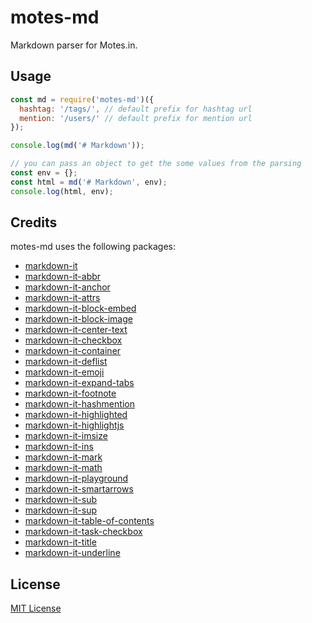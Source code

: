 # motes-md

Markdown parser for Motes.in.

## Usage

```javascript
const md = require('motes-md')({
  hashtag: '/tags/', // default prefix for hashtag url
  mention: '/users/' // default prefix for mention url
});

console.log(md('# Markdown'));

// you can pass an object to get the some values from the parsing
const env = {};
const html = md('# Markdown', env);
console.log(html, env);
```

## Credits

motes-md uses the following packages:

- [markdown-it](https://www.npmjs.com/packages/markdown-it)
- [markdown-it-abbr](https://www.npmjs.com/packages/markdown-it-abbr)
- [markdown-it-anchor](https://www.npmjs.com/packages/markdown-it-anchor)
- [markdown-it-attrs](https://www.npmjs.com/packages/markdown-it-attrs)
- [markdown-it-block-embed](https://www.npmjs.com/packages/markdown-it-block-embed)
- [markdown-it-block-image](https://www.npmjs.com/packages/markdown-it-block-image)
- [markdown-it-center-text](https://www.npmjs.com/packages/markdown-it-center-text)
- [markdown-it-checkbox](https://www.npmjs.com/packages/markdown-it-checkbox)
- [markdown-it-container](https://www.npmjs.com/packages/markdown-it-container)
- [markdown-it-deflist](https://www.npmjs.com/packages/markdown-it-deflist)
- [markdown-it-emoji](https://www.npmjs.com/packages/markdown-it-emoji)
- [markdown-it-expand-tabs](https://www.npmjs.com/packages/markdown-it-expand-tabs)
- [markdown-it-footnote](https://www.npmjs.com/packages/markdown-it-footnote)
- [markdown-it-hashmention](https://www.npmjs.com/packages/markdown-it-hashmention)
- [markdown-it-highlighted](https://www.npmjs.com/packages/markdown-it-highlighted)
- [markdown-it-highlightjs](https://www.npmjs.com/packages/markdown-it-highlightjs)
- [markdown-it-imsize](https://www.npmjs.com/packages/markdown-it-imsize)
- [markdown-it-ins](https://www.npmjs.com/packages/markdown-it-ins)
- [markdown-it-mark](https://www.npmjs.com/packages/markdown-it-mark)
- [markdown-it-math](https://www.npmjs.com/packages/markdown-it-math)
- [markdown-it-playground](https://www.npmjs.com/packages/markdown-it-playground)
- [markdown-it-smartarrows](https://www.npmjs.com/packages/markdown-it-smartarrows)
- [markdown-it-sub](https://www.npmjs.com/packages/markdown-it-sub)
- [markdown-it-sup](https://www.npmjs.com/packages/markdown-it-sup)
- [markdown-it-table-of-contents](https://www.npmjs.com/packages/markdown-it-table-of-contents)
- [markdown-it-task-checkbox](https://www.npmjs.com/packages/markdown-it-task-checkbox)
- [markdown-it-title](https://www.npmjs.com/packages/markdown-it-title)
- [markdown-it-underline](https://www.npmjs.com/packages/markdown-it-underline)

## License

[MIT License](LICENSE)
